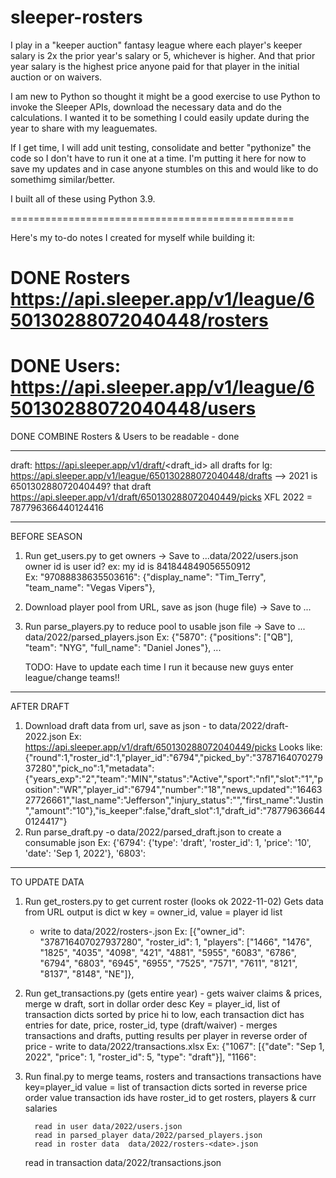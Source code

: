 # sleeper-rosters

I play in a "keeper auction" fantasy league where each player's keeper salary is 2x the prior year's salary or 5, whichever is higher.
And that prior year salary is the highest price anyone paid for that player in the initial auction or on waivers.

I am new to Python so thought it might be a good exercise to use Python to invoke the Sleeper APIs, download the necessary data and do the calculations.
I wanted it to be something I could easily update during the year to share with my leaguemates.

If I get time, I will add unit testing, consolidate and better "pythonize" the code so I don't have to run it one at a time.
I'm putting it here for now to save my updates and in case anyone stumbles on this and would like to do somethimg similar/better.

I built all of these using Python 3.9.

=================================================


Here's my to-do notes I created for myself while building it:

# DONE Rosters  https://api.sleeper.app/v1/league/650130288072040448/rosters
# DONE Users:  https://api.sleeper.app/v1/league/650130288072040448/users
DONE COMBINE Rosters & Users to be readable - done

------------------------
draft:  https://api.sleeper.app/v1/draft/<draft_id>
all drafts for lg:  https://api.sleeper.app/v1/league/650130288072040448/drafts --> 2021 is 650130288072040449?
   that draft https://api.sleeper.app/v1/draft/650130288072040449/picks
XFL 2022 = 787796366440124416

------------------------
BEFORE SEASON
1. Run get_users.py to get owners -> Save to ...data/2022/users.json
     owner id is user id? ex: my id is  841844849056550912    
     Ex:  "97088838635503616": {"display_name": "Tim_Terry", "team_name": "Vegas Vipers"}, 

2. Download player pool from URL, save as json (huge file) -> Save to ...

3. Run parse_players.py to reduce pool to usable json file -> Save to ...
	data/2022/parsed_players.json
	Ex:  {"5870": {"positions": ["QB"], "team": "NYG", "full_name": "Daniel Jones"}, ...

   TODO: Have to update each time I run it because new guys enter league/change teams!!

------------------------
AFTER DRAFT
1. Download draft data from url, save as json - to data/2022/draft-2022.json
	Ex: https://api.sleeper.app/v1/draft/650130288072040449/picks 
	 Looks like: {"round":1,"roster_id":1,"player_id":"6794","picked_by":"378716407027937280","pick_no":1,"metadata":{"years_exp":"2","team":"MIN","status":"Active","sport":"nfl","slot":"1","position":"WR","player_id":"6794","number":"18","news_updated":"1646327726661","last_name":"Jefferson","injury_status":"","first_name":"Justin","amount":"10"},"is_keeper":false,"draft_slot":1,"draft_id":"787796366440124417"}
2. Run parse_draft.py -o data/2022/parsed_draft.json   to create a consumable json 
	Ex:  {'6794': {'type': 'draft', 'roster_id': 1, 'price': '10', 'date': 'Sep 1, 2022'}, '6803': 

------------------------
TO UPDATE DATA
1. Run get_rosters.py to get current roster (looks ok 2022-11-02)
	Gets data from URL
	output is dict w key = owner_id, value = player id list
	- write to data/2022/rosters-<date>.json
       Ex:  [{"owner_id": "378716407027937280", "roster_id": 1, "players": ["1466", "1476", "1825", "4035", "4098", "421", "4881", "5955", "6083", "6786", "6794", "6803", "6945", "6955", "7525", "7571", "7611", "8121", "8137", "8148", "NE"]},


2. Run get_transactions.py (gets entire year) - gets waiver claims & prices, merge w draft, sort in dollar order desc
	Key = player_id, list of transaction dicts sorted by price hi to low, 
					each transaction dict has entries for date, price, roster_id, type (draft/waiver) - 
       merges transactions and drafts, putting results per player in reverse order of price 
        - write to data/2022/transactions.xlsx
       Ex:  {"1067": [{"date": "Sep 1, 2022", "price": 1, "roster_id": 5, "type": "draft"}], "1166": 


4. Run final.py to merge teams, rosters and transactions
     transactions have key=player_id   value = list of transaction dicts sorted in reverse price order
           	  value transaction ids have roster_id
     to get rosters, players & curr salaries

         read in user data/2022/users.json
         read in parsed_player data/2022/parsed_players.json
         read in roster data  data/2022/rosters-<date>.json
	 read in transaction data/2022/transactions.json
